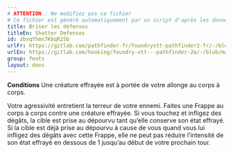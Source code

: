 ```yaml
---
# ATTENTION : Ne modifiez pas ce fichier
# Ce fichier est généré automatiquement par un script d'après les données du module Foundry VTT officiel et de sa traduction
title: Briser les défenses
titleEn: Shatter Defenses
id: zbxqYhmn7KbqR2Sb
urlFr: https://gitlab.com/pathfinder-fr/foundryvtt-pathfinder2-fr/-/blob/master/data/feats/zbxqYhmn7KbqR2Sb.htm
urlEn: https://gitlab.com/hooking/foundry-vtt---pathfinder-2e/-/blob/master/packs/data/feats.db/shatter-defenses.json
group: feats
layout: dons
---
```

**Conditions** Une créature effrayée est à portée de votre allonge au corps à corps.

Votre agressivité entretient la terreur de votre ennemi. Faites une Frappe au corps à corps contre une créature effrayée. Si vous touchez et infligez des dégâts, la cible est prise au dépourvu tant qu’elle conserve son état effrayé. Si la cible est déjà prise au dépourvu à cause de vous quand vous lui infligez des dégâts avec cette Frappe, elle ne peut pas réduire l’intensité de son état effrayé en dessous de 1 jusqu’au début de votre prochain tour.


